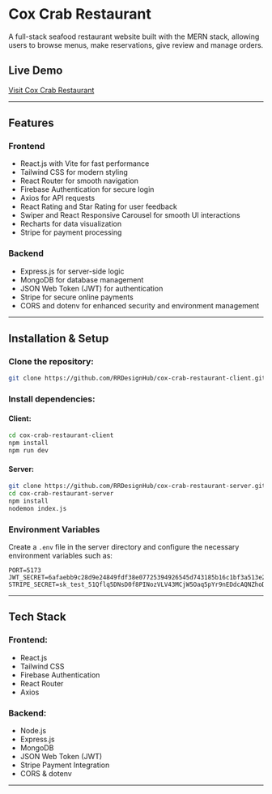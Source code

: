 # Cox Crab Restaurant

A full-stack seafood restaurant website built with the MERN stack, allowing users to browse menus, make reservations,  give review and manage orders.

## Live Demo
[Visit Cox Crab Restaurant](https://cox-crab.surge.sh)

---

## Features

### Frontend
- React.js with Vite for fast performance
- Tailwind CSS for modern styling
- React Router for smooth navigation
- Firebase Authentication for secure login
- Axios for API requests
- React Rating and Star Rating for user feedback
- Swiper and React Responsive Carousel for smooth UI interactions
- Recharts for data visualization
- Stripe for payment processing

### Backend
- Express.js for server-side logic
- MongoDB for database management
- JSON Web Token (JWT) for authentication
- Stripe for secure online payments
- CORS and dotenv for enhanced security and environment management

---

## Installation & Setup

### Clone the repository:
```sh
git clone https://github.com/RRDesignHub/cox-crab-restaurant-client.git
```

### Install dependencies:
#### Client:
```sh
cd cox-crab-restaurant-client
npm install
npm run dev
```

#### Server:
```sh
git clone https://github.com/RRDesignHub/cox-crab-restaurant-server.git
cd cox-crab-restaurant-server
npm install
nodemon index.js
```

### Environment Variables
Create a `.env` file in the server directory and configure the necessary environment variables such as:
```
PORT=5173
JWT_SECRET=6afaebb9c28d9e24849fdf38e07725394926545d743185b16c1bf3a513e2790b4283eba08e02b072ecd48a69c6ea5a035c183b9e83764a458df575956d8768ea
STRIPE_SECRET=sk_test_51Qflq5DNsD0f8PINozVLV43MCjW5Oaq5pYr9nEDdcAQNZhoD11bXDmkofSEW6LBqk7sV8pbvbK96WICe6mc4tec000LnfHR7YI
```

---

## Tech Stack

### Frontend:
- React.js
- Tailwind CSS
- Firebase Authentication
- React Router
- Axios

### Backend:
- Node.js
- Express.js
- MongoDB
- JSON Web Token (JWT)
- Stripe Payment Integration
- CORS & dotenv

---

